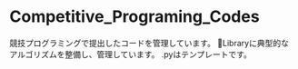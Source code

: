 # Competitive_Programing_Codes
競技プログラミングで提出したコードを管理しています。
📁Libraryに典型的なアルゴリズムを整備し、管理しています。
.pyはテンプレートです。
